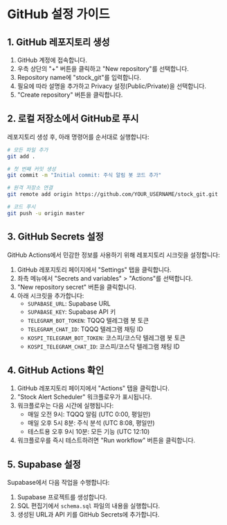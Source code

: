 # GitHub 설정 가이드

## 1. GitHub 레포지토리 생성

1. GitHub 계정에 접속합니다.
2. 우측 상단의 "+" 버튼을 클릭하고 "New repository"를 선택합니다.
3. Repository name에 "stock_git"를 입력합니다.
4. 필요에 따라 설명을 추가하고 Privacy 설정(Public/Private)을 선택합니다.
5. "Create repository" 버튼을 클릭합니다.

## 2. 로컬 저장소에서 GitHub로 푸시

레포지토리 생성 후, 아래 명령어를 순서대로 실행합니다:

```bash
# 모든 파일 추가
git add .

# 첫 번째 커밋 생성
git commit -m "Initial commit: 주식 알림 봇 코드 추가"

# 원격 저장소 연결
git remote add origin https://github.com/YOUR_USERNAME/stock_git.git

# 코드 푸시
git push -u origin master
```

## 3. GitHub Secrets 설정

GitHub Actions에서 민감한 정보를 사용하기 위해 레포지토리 시크릿을 설정합니다:

1. GitHub 레포지토리 페이지에서 "Settings" 탭을 클릭합니다.
2. 좌측 메뉴에서 "Secrets and variables" > "Actions"를 선택합니다.
3. "New repository secret" 버튼을 클릭합니다.
4. 아래 시크릿을 추가합니다:
   - `SUPABASE_URL`: Supabase URL
   - `SUPABASE_KEY`: Supabase API 키
   - `TELEGRAM_BOT_TOKEN`: TQQQ 텔레그램 봇 토큰
   - `TELEGRAM_CHAT_ID`: TQQQ 텔레그램 채팅 ID
   - `KOSPI_TELEGRAM_BOT_TOKEN`: 코스피/코스닥 텔레그램 봇 토큰
   - `KOSPI_TELEGRAM_CHAT_ID`: 코스피/코스닥 텔레그램 채팅 ID

## 4. GitHub Actions 확인

1. GitHub 레포지토리 페이지에서 "Actions" 탭을 클릭합니다.
2. "Stock Alert Scheduler" 워크플로우가 표시됩니다.
3. 워크플로우는 다음 시간에 실행됩니다:
   - 매일 오전 9시: TQQQ 알림 (UTC 0:00, 평일만)
   - 매일 오후 5시 8분: 주식 분석 (UTC 8:08, 평일만)
   - 테스트용 오후 9시 10분: 모든 기능 (UTC 12:10)
4. 워크플로우를 즉시 테스트하려면 "Run workflow" 버튼을 클릭합니다.

## 5. Supabase 설정

Supabase에서 다음 작업을 수행합니다:

1. Supabase 프로젝트를 생성합니다.
2. SQL 편집기에서 `schema.sql` 파일의 내용을 실행합니다.
3. 생성된 URL과 API 키를 GitHub Secrets에 추가합니다. 